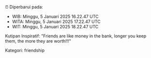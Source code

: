 ⏰ Diperbarui pada:
- WIB: Minggu, 5 Januari 2025 16.22.47 UTC
- WITA: Minggu, 5 Januari 2025 17.22.47 UTC
- WIT: Minggu, 5 Januari 2025 18.22.47 UTC

Kutipan Inspiratif:
"Friends are like money in the bank, longer you keep them, the more they are worth!!!"


Kategori: friendship


